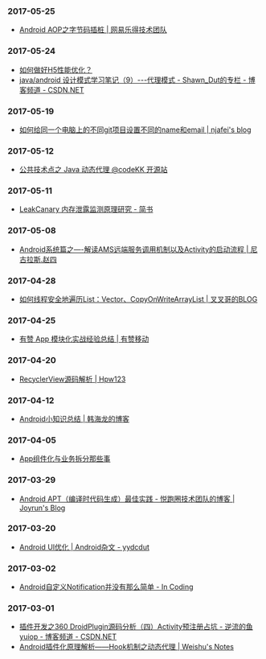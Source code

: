 ### 2017-05-25<br>
+ [Android AOP之字节码插桩 | 网易乐得技术团队](http://tech.lede.com/2017/02/11/rd/android/android_aop/#2.3)<br>

### 2017-05-24<br>
+ [如何做好H5性能优化？](https://mp.weixin.qq.com/s?__biz=MzIwNjQwMzUwMQ==&mid=2247485201&idx=1&sn=41e3de67596358682cc1f93fd938d14f&chksm=972365d3a054ecc55e7e6eded0ebb404446b16a3d2b438b8eb201127b9c36dd5689b0bc2afcb&mpshare=1&scene=1&srcid=0522xyJpxW26hupmY82isOmQ&key=8045400fc6cd87a9b9e81b01d483278f0865834e8093a2762ba04e5de33bf3ae5e4b4deb479ce6a8fc917fce99f99149f69e70bc934890067a3c39d017f2e6ed4c8f270ccefe6c907f67d3e7cab22df8&ascene=0&uin=NjY5Njk1MDU=&devicetype=iMac+MacBookPro11,2+OSX+OSX+10.12.4+build(16E195)&version=12020610&nettype=WIFI&fontScale=100&pass_ticket=WQ4i7+pgHgobeOWCpXNCuJ8uax/tet63q8GLNl+D5SI=)<br>
+ [java/android 设计模式学习笔记（9）---代理模式 - Shawn_Dut的专栏 - 博客频道 - CSDN.NET](http://blog.csdn.net/self_study/article/details/51628486)<br>

### 2017-05-19<br>
+ [如何给同一个电脑上的不同git项目设置不同的name和email | njafei's blog](https://njafei.github.io/2017/04/11/settingNameAndEmailForEachProject/)<br>

### 2017-05-12<br>
+ [公共技术点之 Java 动态代理 @codeKK 开源站](http://p.codekk.com/blogs/detail/54cfab086c4761e5001b253d)<br>

### 2017-05-11<br>
+ [LeakCanary 内存泄露监测原理研究 - 简书](http://www.jianshu.com/p/5ee6b471970e)<br>

### 2017-05-08<br>
+ [Android系统篇之—-解读AMS远端服务调用机制以及Activity的启动流程 | 尼古拉斯.赵四](http://www.wjdiankong.cn/android%E7%B3%BB%E7%BB%9F%E7%AF%87%E4%B9%8B-%E8%A7%A3%E8%AF%BBams%E8%BF%9C%E7%AB%AF%E6%9C%8D%E5%8A%A1%E8%B0%83%E7%94%A8%E6%9C%BA%E5%88%B6%E4%BB%A5%E5%8F%8Aactivity%E7%9A%84%E5%90%AF%E5%8A%A8/)<br>

### 2017-04-28<br>
+ [如何线程安全地遍历List：Vector、CopyOnWriteArrayList | 叉叉哥的BLOG](http://xxgblog.com/2016/04/02/traverse-list-thread-safe/#)<br>

### 2017-04-25<br>
+ [有赞 App 模块化实战经验总结 | 有赞移动](https://youzanmobile.github.io/2017/04/14/youzan-app-modularization/)<br>

### 2017-04-20<br>
+ [RecyclerView源码解析 | Hpw123](http://hpw123.win/2016/12/31/RecyclerView%E6%BA%90%E7%A0%81%E8%A7%A3%E6%9E%90/)<br>

### 2017-04-12<br>
+ [Android小知识总结 | 韩海龙的博客](http://hanhailong.com/2016/01/14/Android%E5%B0%8F%E7%9F%A5%E8%AF%86%E6%80%BB%E7%BB%93/)<br>

### 2017-04-05<br>
+ [App组件化与业务拆分那些事](http://mp.weixin.qq.com/s/pH1zSzTozuiNdNvJqLdtoA)<br>

### 2017-03-29<br>
+ [Android APT（编译时代码生成）最佳实践 - 悦跑圈技术团队的博客 | Joyrun's Blog](https://joyrun.github.io/2016/07/19/AptHelloWorld/)<br>

### 2017-03-20<br>
+ [Android UI优化 | Android杂文 - yydcdut](http://yydcdut.com/2017/03/10/ui-optimize/)<br>

### 2017-03-02<br>
+ [Android自定义Notification并没有那么简单 - In Coding](http://www.sixwolf.net/blog/2016/04/18/Android%E8%87%AA%E5%AE%9A%E4%B9%89Notification%E5%B9%B6%E6%B2%A1%E6%9C%89%E9%82%A3%E4%B9%88%E7%AE%80%E5%8D%95/)<br>

### 2017-03-01<br>
+ [插件开发之360 DroidPlugin源码分析（四）Activity预注册占坑 - 逆流的鱼yuiop - 博客频道 - CSDN.NET](http://blog.csdn.net/hejjunlin/article/details/52258434)<br>
+ [Android插件化原理解析——Hook机制之动态代理 | Weishu's Notes](http://weishu.me/2016/01/28/understand-plugin-framework-proxy-hook/)<br>

